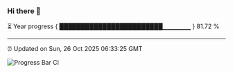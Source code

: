 ### Hi there 👋

⏳ Year progress { ████████████████████████▁▁▁▁▁▁ } 81.72 %

---

⏰ Updated on Sun, 26 Oct 2025 06:33:25 GMT

![Progress Bar CI](https://github.com/ZhaoGui/ZhaoGui/workflows/Progress%20Bar%20CI/badge.svg)
